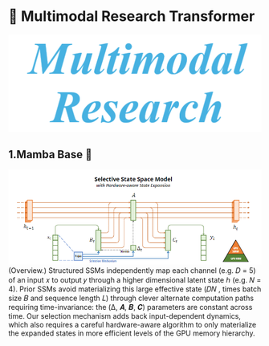 # :rocket: Multimodal Research Transformer

![model architecture](assets/multimodal_research.jpg)

## 1.Mamba Base :book:

![model architecture](base/assets/overall.jpg)  
(Overview.) Structured SSMs independently map each channel (e.g. 𝐷 = 5) of an input 𝑥 to output 𝑦 through a higher
dimensional latent state ℎ (e.g. 𝑁 = 4). Prior SSMs avoid materializing this large effective state (𝐷𝑁 , times batch size 𝐵 and sequence
length 𝐿) through clever alternate computation paths requiring time-invariance: the (Δ, 𝑨, 𝑩, 𝑪) parameters are constant across time. Our
selection mechanism adds back input-dependent dynamics, which also requires a careful hardware-aware algorithm to only materialize
the expanded states in more efficient levels of the GPU memory hierarchy.  
